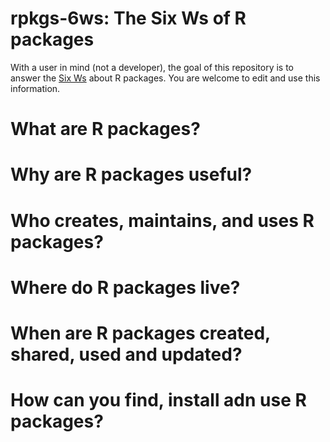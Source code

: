 # rpkgs-6ws: The Six Ws of R packages

With a user in mind (not a developer), the goal of this repository is to answer the [Six Ws](https://en.wikipedia.org/wiki/Five_Ws) about R packages. You are welcome to edit and use this information. 

# What are R packages?

# Why are R packages useful?

# Who creates, maintains, and uses R packages?

# Where do R packages live?

# When are R packages created, shared, used and updated?

# How can you find, install adn use R packages?
